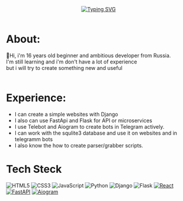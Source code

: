 <div align="center">


<br><br>
[![Typing SVG](https://readme-typing-svg.demolab.com?font=Fira+Code&size=30&pause=1000&width=900&lines=I+am+a+beginner+Python%2FJS+developer+from+Russia)](https://git.io/typing-svg)
<br><br>
</div>

# About:
👋Hi, i'm 16 years old beginner and ambitious developer from Russia.<br>
 I'm still learning and i'm don't have a lot of experience<br>
 but i will try to create something new and useful
<br><br>


# Experience:
- I can create a simple websites with Django<br>
- I also can use FastApi and Flask for API or microservices<br>
- I use Telebot and Aiogram to create bots in Telegram actively.<br>
- I can work with the squlite3 database and use it on websites and in telegramm bots
- I also know the how to create parser/grabber scripts.

# Tech Steck
![HTML5](https://img.shields.io/badge/-HTML5-E34F26?style=flat&logo=html5&logoColor=white)
![CSS3](https://img.shields.io/badge/-CSS3-1572B6?style=flat&logo=css3)
![JavaScript](https://img.shields.io/badge/-JavaScript-F7DF1E?style=flat&logo=javascript&logoColor=black)
![Python](https://img.shields.io/badge/-Python-3776AB?style=flat&logo=python&logoColor=white)
![Django](https://img.shields.io/badge/-Django-092E20?style=flat&logo=django&logoColor=white)
![Flask](https://img.shields.io/badge/-Flask-000000?style=flat&logo=flask&logoColor=white)
[![React](https://img.shields.io/badge/-React-61DAFB?style=flat&logo=react&logoColor=black)](https://react.dev/)
[![FastAPI](https://img.shields.io/badge/-FastAPI-009688?style=flat&logo=fastapi&logoColor=white)](https://fastapi.tiangolo.com/)
[![Aiogram](https://img.shields.io/badge/-Aiogram-2CA5E0?style=flat&logo=telegram&logoColor=white)](https://docs.aiogram.dev/)
